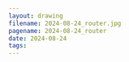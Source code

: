 ```yaml
---
layout: drawing
filename: 2024-08-24_router.jpg
pagename: 2024-08-24_router
date: 2024-08-24
tags:
---
```

